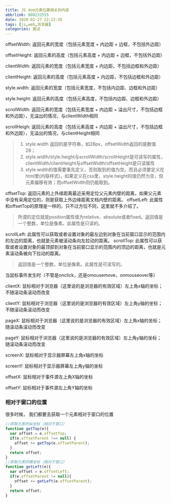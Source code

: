 ```yaml
---
title: JS dom元素位置相关的内容
abbrlink: 880232555
date: 2020-02-27 22:22:35
tags: [js,web,浏览器]
categories: 面试
---
```


offsetWidth: 返回元素的宽度（包括元素宽度 + 内边距 + 边框，不包括外边距）

<!-- more -->

offsetHeight: 返回元素的高度（包括元素高度 + 内边距 + 边框，不包括外边距）

clientWidth: 返回元素的宽度（包括元素宽度 + 内边距，不包括边框和外边距）

clientHeight: 返回元素的高度（包括元素高度 + 内边距，不包括边框和外边距）

style.width: 返回元素的宽度（包括元素宽度，不包括内边距、边框和外边距）

style.height: 返回元素的高度（包括元素高度，不包括内边距、边框和外边距）

scrollWidth: 返回元素的宽度（包括元素宽度 + 内边距 + 溢出尺寸，不包括边框和外边距），无溢出的情况，与clientWidth相同

scrollHeigh: 返回元素的高度（包括元素高度 + 内边距 + 溢出尺寸，不包括边框和外边距），无溢出的情况，与clientHeight相同

> 1. style.width 返回的是字符串，如28px，offsetWidth返回的是数值28；
> 2. style.width/style.height与scrollWidth/scrollHeight是可读写的属性，clientWidth/clientHeight与offsetWidth/offsetHeight是只读属性
> 3. style.width的值需要事先定义，否则取到的值为空。而且必须要定义在html里(内联样式)，如果定义在css里，style.height的值仍然为空，但元素偏移有效；而offsetWidth则仍能取到。

offsetTop: 返回元素的上外缘距离最近采用定位父元素内壁的距离，如果父元素中没有采用定位的，则是获取上外边缘距离文档内壁的距离。
offsetLeft: 此属性和offsetTop的原理是一样的，只不过方位不同，这里就不多介绍了。

> 所谓的定位就是position属性值为relative、absolute或者fixed。返回值是一个整数，单位是像素。此属性是只读的。


scrollLeft: 此属性可以获取或者设置对象的最左边到对象在当前窗口显示的范围内的左边的距离，也就是元素被滚动条向左拉动的距离。
scrollTop: 此属性可以获取或者设置对象的最顶部到对象在当前窗口显示的范围内的顶边的距离，也就是元素滚动条被向下拉动的距离。

> 返回值是一个整数，单位是像素。此属性是可读写的。


当鼠标事件发生时（不管是onclick，还是omousemove，onmouseover等）

clientX: 鼠标相对于浏览器（这里说的是浏览器的有效区域）左上角x轴的坐标；  不随滚动条滚动而改变

clientY: 鼠标相对于浏览器（这里说的是浏览器的有效区域）左上角y轴的坐标；  不随滚动条滚动而改变

pageX: 鼠标相对于浏览器（这里说的是浏览器的有效区域）左上角x轴的坐标；  随滚动条滚动而改变

pageY: 鼠标相对于浏览器（这里说的是浏览器的有效区域）左上角y轴的坐标；  随滚动条滚动而改变

screenX: 鼠标相对于显示器屏幕左上角x轴的坐标

screenY: 鼠标相对于显示器屏幕左上角y轴的坐标

offsetX: 鼠标相对于事件源左上角X轴的坐标

offsetY: 鼠标相对于事件源左上角Y轴的坐标

### 相对于窗口的位置

很多时候， 我们都要去获取一个元素相对于窗口的位置

```js
//获取元素的纵坐标（相对于窗口）
function getTop(e){
  var offset = e.offsetTop;
  if(e.offsetParent !== null) {
    offset += getTop(e.offsetParent);
  }
  return offset;
}
//获取元素的横坐标（相对于窗口）
function getLeft(e){
  var offset = e.offsetLeft;
  if(e.offsetParent != null){
    offset += getLeft(e.offsetParent);
  }
  return offset;
}
```